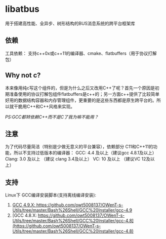 libatbus
========

用于搭建高性能、全异步、树形结构的BUS消息系统的跨平台框架库

依赖
------
工具依赖： 支持c++0x或c++11的编译器、cmake、flatbuffers（用于协议打解包）

Why not c?
------
本来像用纯c写这个组件的，但是为什么之后又改用C++了呢？首先一个原因是初期准备使用的协议打解包组件flatbuffers是c++的；另一方面c++提供了比较简单好用的数据结构容器和内存管理组件，更重要的是这些东西都是原生跨平台的。所以就干脆用C++和C++风格来实现。

*PS:GCC都转依赖C++而不是C了我为嘛不能用？*


注意
------
为了代码尽量简洁（特别是少做无意义的平台兼容），依赖部分 C11和C++11的功能，所以不支持过低版本的编译器：
GCC: 4.4 及以上（建议gcc 4.8.1及以上）
Clang: 3.0 及以上 （建议 clang 3.4及以上）
VC: 10 及以上 （建议VC 12及以上）


支持
------
Linux下 GCC编译安装脚本(支持离线编译安装):
1. [GCC 4.9.X: https://github.com/owt5008137/OWenT-s-Utils/tree/master/Bash%26Shell/GCC%20Installer/gcc-4.9 ](https://github.com/owt5008137/OWenT-s-Utils/tree/master/Bash%26Shell/GCC%20Installer/gcc-4.9)
2. [GCC 4.8.X: https://github.com/owt5008137/OWenT-s-Utils/tree/master/Bash%26Shell/GCC%20Installer/gcc-4.8](https://github.com/owt5008137/OWenT-s-Utils/tree/master/Bash%26Shell/GCC%20Installer/gcc-4.8)


